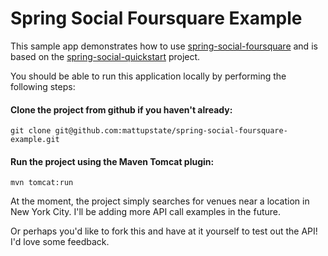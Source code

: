 # Spring Social Foursquare Example

This sample app demonstrates how to use [spring-social-foursquare](https://github.com/mattupstate/spring-social-foursquare) and is based on the [spring-social-quickstart](https://github.com/SpringSource/spring-social-samples/tree/master/spring-social-quickstart) project.

You should be able to run this application locally by performing the following steps:

#### Clone the project from github if you haven't already: 

    git clone git@github.com:mattupstate/spring-social-foursquare-example.git

#### Run the project using the Maven Tomcat plugin:

    mvn tomcat:run

At the moment, the project simply searches for venues near a location in New York City. I'll be adding more API call examples in the future.

Or perhaps you'd like to fork this and have at it yourself to test out the API! I'd love some feedback.